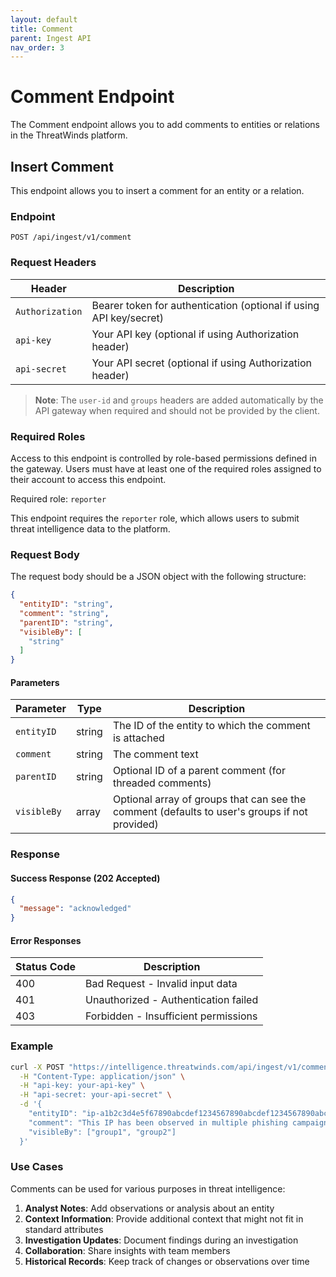 ```yaml
---
layout: default
title: Comment
parent: Ingest API
nav_order: 3
---
```


# Comment Endpoint

The Comment endpoint allows you to add comments to entities or relations in the ThreatWinds platform.

## Insert Comment

This endpoint allows you to insert a comment for an entity or a relation.

### Endpoint

```
POST /api/ingest/v1/comment
```

### Request Headers

| Header | Description |
|--------|-------------|
| `Authorization` | Bearer token for authentication (optional if using API key/secret) |
| `api-key` | Your API key (optional if using Authorization header) |
| `api-secret` | Your API secret (optional if using Authorization header) |

> **Note**: The `user-id` and `groups` headers are added automatically by the API gateway when required and should not be provided by the client.

### Required Roles

Access to this endpoint is controlled by role-based permissions defined in the gateway. Users must have at least one of the required roles assigned to their account to access this endpoint.

Required role: `reporter`

This endpoint requires the `reporter` role, which allows users to submit threat intelligence data to the platform.

### Request Body

The request body should be a JSON object with the following structure:

```json
{
  "entityID": "string",
  "comment": "string",
  "parentID": "string",
  "visibleBy": [
    "string"
  ]
}
```

#### Parameters

| Parameter | Type | Description |
|-----------|------|-------------|
| `entityID` | string | The ID of the entity to which the comment is attached |
| `comment` | string | The comment text |
| `parentID` | string | Optional ID of a parent comment (for threaded comments) |
| `visibleBy` | array | Optional array of groups that can see the comment (defaults to user's groups if not provided) |

### Response

#### Success Response (202 Accepted)

```json
{
  "message": "acknowledged"
}
```

#### Error Responses

| Status Code | Description |
|-------------|-------------|
| 400 | Bad Request - Invalid input data |
| 401 | Unauthorized - Authentication failed |
| 403 | Forbidden - Insufficient permissions |

### Example

```bash
curl -X POST "https://intelligence.threatwinds.com/api/ingest/v1/comment" \
  -H "Content-Type: application/json" \
  -H "api-key: your-api-key" \
  -H "api-secret: your-api-secret" \
  -d '{
    "entityID": "ip-a1b2c3d4e5f67890abcdef1234567890abcdef1234567890abcdef1234567890",
    "comment": "This IP has been observed in multiple phishing campaigns.",
    "visibleBy": ["group1", "group2"]
  }'
```

### Use Cases

Comments can be used for various purposes in threat intelligence:

1. **Analyst Notes**: Add observations or analysis about an entity
2. **Context Information**: Provide additional context that might not fit in standard attributes
3. **Investigation Updates**: Document findings during an investigation
4. **Collaboration**: Share insights with team members
5. **Historical Records**: Keep track of changes or observations over time
